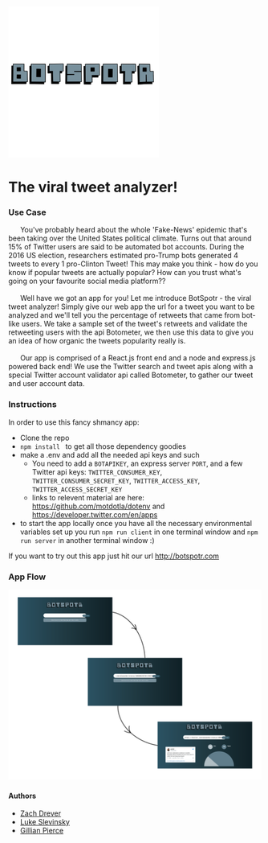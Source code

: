<img src="https://github.com/LukeSlev/BotSpotr/blob/master/client/src/logostraight.png" alt="Botspotr" width="300px"/>

The viral tweet analyzer!
=========================

### Use Case
<p>  &nbsp;&nbsp;&nbsp;&nbsp;&nbsp;
You've probably heard about the whole 'Fake-News' epidemic that's been taking over the United States political climate. Turns out that around 15% of Twitter users are said to be automated bot accounts. During the 2016 US election, researchers estimated pro-Trump bots generated 4 tweets to every 1 pro-Clinton Tweet! This may make you think - how do you know if popular tweets are actually popular? How can you trust what's going on your favourite social media platform??
<br><br>&nbsp;&nbsp;&nbsp;&nbsp;&nbsp;
Well have we got an app for you! Let me introduce BotSpotr - the viral tweet analyzer! Simply give our web app the url for a tweet you want to be analyzed and we'll tell you the percentage of retweets that came from bot-like users. We take a sample set of the tweet's retweets and validate the retweeting users with the api Botometer, we then use this data to give you an idea of how organic the tweets popularity really is.
<br><br>&nbsp;&nbsp;&nbsp;&nbsp;&nbsp;
Our app is comprised of a React.js front end and a node and express.js powered back end! We use the Twitter search and tweet apis along with a special Twitter account validator api called Botometer, to gather our tweet and user account data.</p>

### Instructions
In order to use this fancy shmancy app:
* Clone the repo
* `npm install ` to get all those dependency goodies
* make a .env and add all the needed api keys and such
  * You need to add a `BOTAPIKEY`, an express server `PORT`, and a few Twitter api keys: `TWITTER_CONSUMER_KEY`, `TWITTER_CONSUMER_SECRET_KEY`, `TWITTER_ACCESS_KEY`, `TWITTER_ACCESS_SECRET_KEY`
  * links to relevent material are here: https://github.com/motdotla/dotenv and https://developer.twitter.com/en/apps
* to start the app locally once you have all the necessary environmental variables set up you run `npm run client` in one terminal window and `npm run server` in another terminal window :)

If you want to try out this app just hit our url http://botspotr.com

### App Flow
![App Flow](https://github.com/LukeSlev/BotSpotr/blob/master/client/src/appflow.png)

#### Authors
* [Zach Drever](https://github.com/zdrever)
* [Luke Slevinsky](https://github.com/LukeSlev)
* [Gillian Pierce](https://github.com/gillianpierce)

